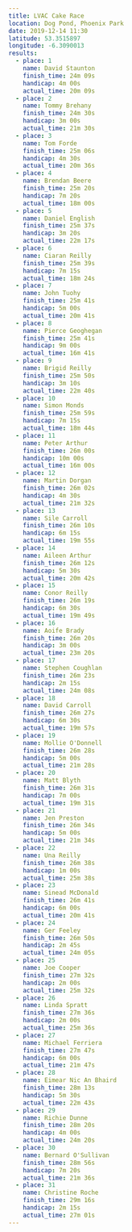 ```yaml
---
title: LVAC Cake Race
location: Dog Pond, Phoenix Park
date: 2019-12-14 11:30
latitude: 53.3515897
longitude: -6.3090013
results:
  - place: 1
    name: David Staunton
    finish_time: 24m 09s
    handicap: 4m 00s
    actual_time: 20m 09s
  - place: 2
    name: Tommy Brehany
    finish_time: 24m 30s
    handicap: 3m 00s
    actual_time: 21m 30s
  - place: 3
    name: Tom Forde
    finish_time: 25m 06s
    handicap: 4m 30s
    actual_time: 20m 36s
  - place: 4
    name: Brendan Beere
    finish_time: 25m 20s
    handicap: 7m 20s
    actual_time: 18m 00s
  - place: 5
    name: Daniel English
    finish_time: 25m 37s
    handicap: 3m 20s
    actual_time: 22m 17s
  - place: 6
    name: Ciaran Reilly
    finish_time: 25m 39s
    handicap: 7m 15s
    actual_time: 18m 24s
  - place: 7
    name: John Tuohy
    finish_time: 25m 41s
    handicap: 5m 00s
    actual_time: 20m 41s
  - place: 8
    name: Pierce Geoghegan
    finish_time: 25m 41s
    handicap: 9m 00s
    actual_time: 16m 41s
  - place: 9
    name: Brigid Reilly
    finish_time: 25m 50s
    handicap: 3m 10s
    actual_time: 22m 40s
  - place: 10
    name: Simon Monds
    finish_time: 25m 59s
    handicap: 7m 15s
    actual_time: 18m 44s
  - place: 11
    name: Peter Arthur
    finish_time: 26m 00s
    handicap: 10m 00s
    actual_time: 16m 00s
  - place: 12
    name: Martin Dorgan
    finish_time: 26m 02s
    handicap: 4m 30s
    actual_time: 21m 32s
  - place: 13
    name: Sile Carroll
    finish_time: 26m 10s
    handicap: 6m 15s
    actual_time: 19m 55s
  - place: 14
    name: Aileen Arthur
    finish_time: 26m 12s
    handicap: 5m 30s
    actual_time: 20m 42s
  - place: 15
    name: Conor Reilly
    finish_time: 26m 19s
    handicap: 6m 30s
    actual_time: 19m 49s
  - place: 16
    name: Aoife Brady
    finish_time: 26m 20s
    handicap: 3m 00s
    actual_time: 23m 20s
  - place: 17
    name: Stephen Coughlan
    finish_time: 26m 23s
    handicap: 2m 15s
    actual_time: 24m 08s
  - place: 18
    name: David Carroll
    finish_time: 26m 27s
    handicap: 6m 30s
    actual_time: 19m 57s
  - place: 19
    name: Mollie O'Donnell
    finish_time: 26m 28s
    handicap: 5m 00s
    actual_time: 21m 28s
  - place: 20
    name: Matt Blyth
    finish_time: 26m 31s
    handicap: 7m 00s
    actual_time: 19m 31s
  - place: 21
    name: Jen Preston
    finish_time: 26m 34s
    handicap: 5m 00s
    actual_time: 21m 34s
  - place: 22
    name: Una Reilly
    finish_time: 26m 38s
    handicap: 1m 00s
    actual_time: 25m 38s
  - place: 23
    name: Sinead McDonald
    finish_time: 26m 41s
    handicap: 6m 00s
    actual_time: 20m 41s
  - place: 24
    name: Ger Feeley
    finish_time: 26m 50s
    handicap: 2m 45s
    actual_time: 24m 05s
  - place: 25
    name: Joe Cooper
    finish_time: 27m 32s
    handicap: 2m 00s
    actual_time: 25m 32s
  - place: 26
    name: Linda Spratt
    finish_time: 27m 36s
    handicap: 2m 00s
    actual_time: 25m 36s
  - place: 27
    name: Michael Ferriera
    finish_time: 27m 47s
    handicap: 6m 00s
    actual_time: 21m 47s
  - place: 28
    name: Eimear Nic An Bhaird
    finish_time: 28m 13s
    handicap: 5m 30s
    actual_time: 22m 43s
  - place: 29
    name: Richie Dunne
    finish_time: 28m 20s
    handicap: 4m 00s
    actual_time: 24m 20s
  - place: 30
    name: Bernard O'Sullivan
    finish_time: 28m 56s
    handicap: 7m 20s
    actual_time: 21m 36s
  - place: 31
    name: Christine Roche
    finish_time: 29m 16s
    handicap: 2m 15s
    actual_time: 27m 01s
---
```

